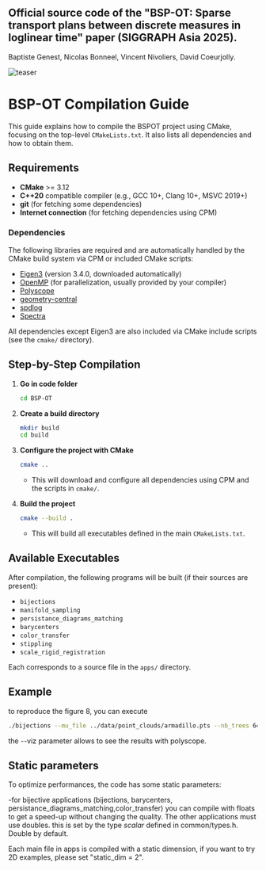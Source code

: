 ## Official source code of the "BSP-OT: Sparse transport plans between discrete measures in loglinear time" paper (SIGGRAPH Asia 2025). 
Baptiste Genest, Nicolas Bonneel, Vincent Nivoliers, David Coeurjolly.

![teaser](https://github.com/baptiste-genest/BSP-OT/blob/main/teaser.jpg)

# BSP-OT Compilation Guide

This guide explains how to compile the BSPOT project using CMake, focusing on the top-level `CMakeLists.txt`. It also lists all dependencies and how to obtain them.

## Requirements

- **CMake** >= 3.12
- **C++20** compatible compiler (e.g., GCC 10+, Clang 10+, MSVC 2019+)
- **git** (for fetching some dependencies)
- **Internet connection** (for fetching dependencies using CPM)

### Dependencies

The following libraries are required and are automatically handled by the CMake build system via CPM or included CMake scripts:

- [Eigen3](https://gitlab.com/libeigen/eigen) (version 3.4.0, downloaded automatically)
- [OpenMP](https://www.openmp.org/) (for parallelization, usually provided by your compiler)
- [Polyscope](https://github.com/nmwsharp/polyscope)
- [geometry-central](https://github.com/nmwsharp/geometry-central)
- [spdlog](https://github.com/gabime/spdlog)
- [Spectra](https://github.com/yixuan/spectra)

All dependencies except Eigen3 are also included via CMake include scripts (see the `cmake/` directory).

## Step-by-Step Compilation

1. **Go in code folder**
   ```bash
   cd BSP-OT
   ```

2. **Create a build directory**
   ```bash
   mkdir build
   cd build
   ```

3. **Configure the project with CMake**
   ```bash
   cmake ..
   ```
   - This will download and configure all dependencies using CPM and the scripts in `cmake/`.

4. **Build the project**
   ```bash
   cmake --build .
   ```
   - This will build all executables defined in the main `CMakeLists.txt`.

## Available Executables

After compilation, the following programs will be built (if their sources are present):

- `bijections`
- `manifold_sampling`
- `persistance_diagrams_matching`
- `barycenters`
- `color_transfer`
- `stippling`
- `scale_rigid_registration`

Each corresponds to a source file in the `apps/` directory.

## Example

to reproduce the figure 8, you can execute
```bash
./bijections --mu_file ../data/point_clouds/armadillo.pts --nb_trees 64 --viz
```

the --viz parameter allows to see the results with polyscope.

## Static parameters

To optimize performances, the code has some static parameters:

-for bijective applications (bijections, barycenters, persistance_diagrams_matching,color_transfer) you can compile with floats to get a speed-up without changing the quality. The other applications must use doubles. this is set by the type *scalar* defined in common/types.h. Double by default.

Each main file in apps is compiled with a static dimension, if you want to try 2D examples, please set "static_dim = 2".



